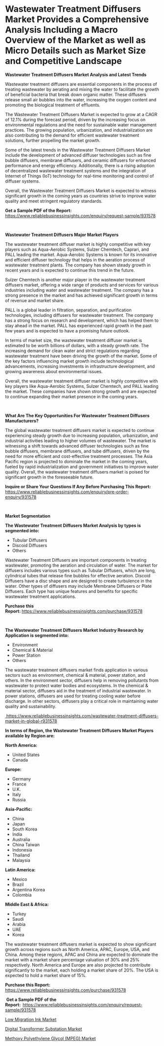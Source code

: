 <p><h1>Wastewater Treatment Diffusers Market Provides a Comprehensive Analysis Including a Macro Overview of the Market as well as Micro Details such as Market Size and Competitive Landscape</h1></p><p><strong>Wastewater Treatment Diffusers Market Analysis and Latest Trends</strong></p>
<p><p>Wastewater treatment diffusers are essential components in the process of treating wastewater by aerating and mixing the water to facilitate the growth of beneficial bacteria that break down organic matter. These diffusers release small air bubbles into the water, increasing the oxygen content and promoting the biological treatment of effluents.</p><p>The Wastewater Treatment Diffusers Market is expected to grow at a CAGR of 12.1% during the forecast period, driven by the increasing focus on environmental regulations and the need for sustainable water management practices. The growing population, urbanization, and industrialization are also contributing to the demand for efficient wastewater treatment solutions, further propelling the market growth.</p><p>Some of the latest trends in the Wastewater Treatment Diffusers Market include the development of advanced diffuser technologies such as fine bubble diffusers, membrane diffusers, and ceramic diffusers for enhanced performance and energy efficiency. Additionally, there is a rising adoption of decentralized wastewater treatment systems and the integration of Internet of Things (IoT) technology for real-time monitoring and control of diffuser systems.</p><p>Overall, the Wastewater Treatment Diffusers Market is expected to witness significant growth in the coming years as countries strive to improve water quality and meet stringent regulatory standards.</p></p>
<p><strong>Get a Sample PDF of the Report:&nbsp;</strong> <a href="https://www.reliablebusinessinsights.com/enquiry/request-sample/931578">https://www.reliablebusinessinsights.com/enquiry/request-sample/931578</a></p>
<p>&nbsp;</p>
<p><strong>Wastewater Treatment Diffusers Major Market Players</strong></p>
<p><p>The wastewater treatment diffuser market is highly competitive with key players such as Aqua-Aerobic Systems, Sulzer Chemtech, Caprari, and PALL leading the market. Aqua-Aerobic Systems is known for its innovative and efficient diffuser technology that helps in the aeration process of wastewater treatment plants. The company has shown steady growth in recent years and is expected to continue this trend in the future.</p><p>Sulzer Chemtech is another major player in the wastewater treatment diffusers market, offering a wide range of products and services for various industries including water and wastewater treatment. The company has a strong presence in the market and has achieved significant growth in terms of revenue and market share.</p><p>PALL is a global leader in filtration, separation, and purification technologies, including diffusers for wastewater treatment. The company has a strong focus on research and development, which has helped them to stay ahead in the market. PALL has experienced rapid growth in the past few years and is expected to have a promising future outlook.</p><p>In terms of market size, the wastewater treatment diffuser market is estimated to be worth billions of dollars, with a steady growth rate. The increasing demand for clean water and strict regulations regarding wastewater treatment have been driving the growth of the market. Some of the key factors influencing market growth include technological advancements, increasing investments in infrastructure development, and growing awareness about environmental issues.</p><p>Overall, the wastewater treatment diffuser market is highly competitive with key players like Aqua-Aerobic Systems, Sulzer Chemtech, and PALL leading the market. These companies have shown strong growth and are expected to continue expanding their market presence in the coming years.</p></p>
<p>&nbsp;</p>
<p><strong>What Are The Key Opportunities For Wastewater Treatment Diffusers Manufacturers?</strong></p>
<p><p>The global wastewater treatment diffusers market is expected to continue experiencing steady growth due to increasing population, urbanization, and industrial activities leading to higher volumes of wastewater. The market is witnessing a shift towards advanced diffuser technologies such as fine bubble diffusers, membrane diffusers, and tube diffusers, driven by the need for more efficient and cost-effective treatment processes. The Asia Pacific region is projected to dominate the market in the coming years, fueled by rapid industrialization and government initiatives to improve water quality. Overall, the wastewater treatment diffusers market is poised for significant growth in the foreseeable future.</p></p>
<p><strong>Inquire or Share Your Questions If Any Before Purchasing This Report:</strong> <a href="https://www.reliablebusinessinsights.com/enquiry/pre-order-enquiry/931578">https://www.reliablebusinessinsights.com/enquiry/pre-order-enquiry/931578</a></p>
<p>&nbsp;</p>
<p><strong>Market Segmentation</strong></p>
<p><strong>The Wastewater Treatment Diffusers Market Analysis by types is segmented into:</strong></p>
<p><ul><li>Tubular Diffusers</li><li>Discoid Diffusers</li><li>Others</li></ul></p>
<p><p>Wastewater Treatment Diffusers are important components in treating wastewater, promoting the aeration and circulation of water. The market for diffusers includes various types such as Tubular Diffusers, which are long, cylindrical tubes that release fine bubbles for effective aeration. Discoid Diffusers have a disc shape and are designed to create turbulence in the water. Other types of diffusers may include Membrane Diffusers or Plate Diffusers. Each type has unique features and benefits for specific wastewater treatment applications.</p></p>
<p><strong>Purchase this Report:&nbsp;</strong><a href="https://www.reliablebusinessinsights.com/purchase/931578">https://www.reliablebusinessinsights.com/purchase/931578</a></p>
<p>&nbsp;</p>
<p><strong>The Wastewater Treatment Diffusers Market Industry Research by Application is segmented into:</strong></p>
<p><ul><li>Environment</li><li>Chemical & Material</li><li>Power Station</li><li>Others</li></ul></p>
<p><p>The wastewater treatment diffusers market finds application in various sectors such as environment, chemical & material, power station, and others. In the environment sector, diffusers help in removing pollutants from wastewater to protect water bodies and ecosystems. In the chemical & material sector, diffusers aid in the treatment of industrial wastewater. In power stations, diffusers are used for treating cooling water before discharge. In other sectors, diffusers play a critical role in maintaining water quality and sustainability.</p></p>
<p><a href="https://www.reliablebusinessinsights.com/wastewater-treatment-diffusers-market-in-global-r931578">&nbsp;https://www.reliablebusinessinsights.com/wastewater-treatment-diffusers-market-in-global-r931578</a></p>
<p><strong>In terms of Region, the Wastewater Treatment Diffusers Market Players available by Region are:</strong></p>
<p>
    <p> <strong> North America: </strong>
        <ul>
            <li>United States</li>
            <li>Canada</li>
        </ul>
        </p> 
    <p> <strong> Europe: </strong>
        <ul>
            <li>Germany</li>
            <li>France</li>
            <li>U.K.</li>
            <li>Italy</li>
            <li>Russia</li>
        </ul>
        </p> 
    <p> <strong> Asia-Pacific: </strong>
        <ul>
            <li>China</li>
            <li>Japan</li>
            <li>South Korea</li>
            <li>India</li>
            <li>Australia</li>
            <li>China Taiwan</li>
            <li>Indonesia</li>
            <li>Thailand</li>
            <li>Malaysia</li>
        </ul>
        </p> 
    <p> <strong> Latin America: </strong>
        <ul>
            <li>Mexico</li>
            <li>Brazil</li>
            <li>Argentina Korea</li>
            <li>Colombia</li>
        </ul>
        </p> 
    <p> <strong> Middle East & Africa: </strong>
        <ul>
            <li>Turkey</li>
            <li>Saudi</li>
            <li>Arabia</li>
            <li>UAE</li>
            <li>Korea</li>
        </ul>
    </p>
    </p>
<p><p>The wastewater treatment diffusers market is expected to show significant growth across regions such as North America, APAC, Europe, USA, and China. Among these regions, APAC and China are expected to dominate the market with a market share percentage valuation of 30% and 25% respectively. North America and Europe are also projected to contribute significantly to the market, each holding a market share of 20%. The USA is expected to hold a market share of 15%.</p></p>
<p><strong>Purchase this Report: </strong><a href="https://www.reliablebusinessinsights.com/purchase/931578">https://www.reliablebusinessinsights.com/purchase/931578</a></p>
<p>&nbsp;<strong>Get a Sample PDF of the Report:&nbsp;&nbsp;</strong><a href="https://www.reliablebusinessinsights.com/enquiry/request-sample/931578">https://www.reliablebusinessinsights.com/enquiry/request-sample/931578</a></p>
<p><strong></strong></p>
<p><p><a href="https://github.com/mauripalmi/Market-Research-Report-List-5/blob/main/low-migration-ink-market.md">Low Migration Ink Market</a></p><p><a href="https://github.com/nicoletavirag/Market-Research-Report-List-5/blob/main/digital-transformer-substation-market.md">Digital Transformer Substation Market</a></p><p><a href="https://issuu.com/reportprime-2/docs/methoxy-polyethylene-glycol-mpeg-ma_b6e30ebab09e62">Methoxy Polyethylene Glycol (MPEG) Market</a></p></p>